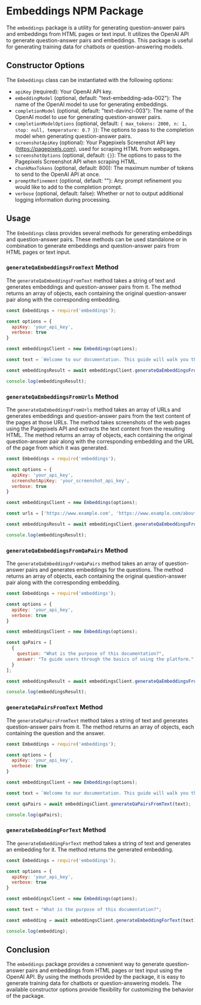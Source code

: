 # Embeddings NPM Package

The `embeddings` package is a utility for generating question-answer pairs and embeddings from HTML pages or text input. It utilizes the OpenAI API to generate question-answer pairs and embeddings. This package is useful for generating training data for chatbots or question-answering models.

## Constructor Options

The `Embeddings` class can be instantiated with the following options:

- `apiKey` (required): Your OpenAI API key.
- `embeddingModel` (optional, default: "text-embedding-ada-002"): The name of the OpenAI model to use for generating embeddings.
- `completionModel` (optional, default: "text-davinci-003"): The name of the OpenAI model to use for generating question-answer pairs.
- `completionModelOptions` (optional, default: `{ max_tokens: 2000, n: 1, stop: null, temperature: 0.7 }`): The options to pass to the completion model when generating question-answer pairs.
- `screenshotApiKey` (optional): Your Pagepixels Screenshot API key (https://pagepixels.com), used for scraping HTML from webpages.
- `screenshotOptions` (optional, default: `{}`): The options to pass to the Pagepixels Screenshot API when scraping HTML.
- `chunkMaxTokens` (optional, default: 800): The maximum number of tokens to send to the OpenAI API at once.
- `promptRefinement` (optional, default: ""): Any prompt refinement you would like to add to the completion prompt.
- `verbose` (optional, default: false): Whether or not to output additional logging information during processing.

## Usage

The `Embeddings` class provides several methods for generating embeddings and question-answer pairs. These methods can be used standalone or in combination to generate embeddings and question-answer pairs from HTML pages or text input.

### `generateQaEmbeddingsFromText` Method

The `generateQaEmbeddingsFromText` method takes a string of text and generates embeddings and question-answer pairs from it. The method returns an array of objects, each containing the original question-answer pair along with the corresponding embedding.

```javascript
const Embeddings = require('embeddings');

const options = {
  apiKey: 'your_api_key',
  verbose: true
}

const embeddingsClient = new Embeddings(options);

const text = `Welcome to our documentation. This guide will walk you through the basics of using our platform.`;

const embeddingsResult = await embeddingsClient.generateQaEmbeddingsFromText(text);

console.log(embeddingsResult);
```

### `generateQaEmbeddingsFromUrls` Method

The `generateQaEmbeddingsFromUrls` method takes an array of URLs and generates embeddings and question-answer pairs from the text content of the pages at those URLs. The method takes screenshots of the web pages using the Pagepixels API and extracts the text content from the resulting HTML. The method returns an array of objects, each containing the original question-answer pair along with the corresponding embedding and the URL of the page from which it was generated.

```javascript
const Embeddings = require('embeddings');

const options = {
  apiKey: 'your_api_key',
  screenshotApiKey: 'your_screenshot_api_key',
  verbose: true
}

const embeddingsClient = new Embeddings(options);

const urls = ['https://www.example.com', 'https://www.example.com/about'];

const embeddingsResult = await embeddingsClient.generateQaEmbeddingsFromUrls(urls);

console.log(embeddingsResult);
```

### `generateQaEmbeddingsFromQaPairs` Method

The `generateQaEmbeddingsFromQaPairs` method takes an array of question-answer pairs and generates embeddings for the questions. The method returns an array of objects, each containing the original question-answer pair along with the corresponding embedding.

```javascript
const Embeddings = require('embeddings');

const options = {
  apiKey: 'your_api_key',
  verbose: true
}

const embeddingsClient = new Embeddings(options);

const qaPairs = [
  {
    question: "What is the purpose of this documentation?",
    answer: "To guide users through the basics of using the platform."
  }
];

const embeddingsResult = await embeddingsClient.generateQaEmbeddingsFromQaPairs(qaPairs);

console.log(embeddingsResult);
```

### `generateQaPairsFromText` Method

The `generateQaPairsFromText` method takes a string of text and generates question-answer pairs from it. The method returns an array of objects, each containing the question and the answer.

```javascript
const Embeddings = require('embeddings');

const options = {
  apiKey: 'your_api_key',
  verbose: true
}

const embeddingsClient = new Embeddings(options);

const text = `Welcome to our documentation. This guide will walk you through the basics of using our platform.`;

const qaPairs = await embeddingsClient.generateQaPairsFromText(text);

console.log(qaPairs);
```

### `generateEmbeddingForText` Method

The `generateEmbeddingForText` method takes a string of text and generates an embedding for it. The method returns the generated embedding.

```javascript
const Embeddings = require('embeddings');

const options = {
  apiKey: 'your_api_key',
  verbose: true
}

const embeddingsClient = new Embeddings(options);

const text = "What is the purpose of this documentation?";

const embedding = await embeddingsClient.generateEmbeddingForText(text);

console.log(embedding);
```

## Conclusion

The `embeddings` package provides a convenient way to generate question-answer pairs and embeddings from HTML pages or text input using the OpenAI API. By using the methods provided by the package, it is easy to generate training data for chatbots or question-answering models. The available constructor options provide flexibility for customizing the behavior of the package.